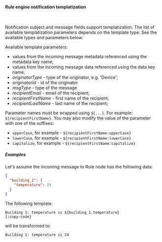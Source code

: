 #### Rule engine notification templatization

<div class="divider"></div>
<br/>

Notification subject and message fields support templatization. The list of available templatization parameters depends on the template type.
See the available types and parameters below:

Available template parameters:

  * values from the incoming message metadata referenced using the metadata key name;
  * values from the incoming message data referenced using the data key name;
  * *originatorType* - type of the originator, e.g. 'Device';
  * *originatorId* - id of the originator
  * *msgType* - type of the message
  * *recipientEmail* - email of the recipient;
  * *recipientFirstName* - first name of the recipient;
  * *recipientLastName* - last name of the recipient;

Parameter names must be wrapped using `${...}`. For example: `${recipientFirstName}`. 
You may also modify the value of the parameter with one of the suffixes:

  * `upperCase`, for example - `${recipientFirstName:upperCase}`
  * `lowerCase`, for example - `${recipientFirstName:lowerCase}`
  * `capitalize`, for example - `${recipientFirstName:capitalize}`

<div class="divider"></div>

##### Examples

Let's assume the incoming message to Rule node has the following data:
```json
{
  "building_1": {
    "temperature": 24
  }
}
```

The following template:

```text
Building 1: temperature is ${building_1.temperature} 
{:copy-code}
```

will be transformed to:

```text
Building 1: temperature is 24
```

<br>
<br>
